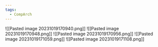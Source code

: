 ```yaml
---
tags:
  - CompArch
---
```

![[Pasted image 20231019170940.png]]
![[Pasted image 20231019170948.png]]
![[Pasted image 20231019170956.png]]
![[Pasted image 20231019171059.png]]
![[Pasted image 20231019171108.png]]